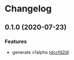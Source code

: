 # Changelog

## 0.1.0 (2020-07-23)


### Features

* generate v1alpha ([dccfd2d](https://www.github.com/googleapis/python-analytics-admin/commit/dccfd2de42fc253438dbdde0dd069f811b1ab18d))
